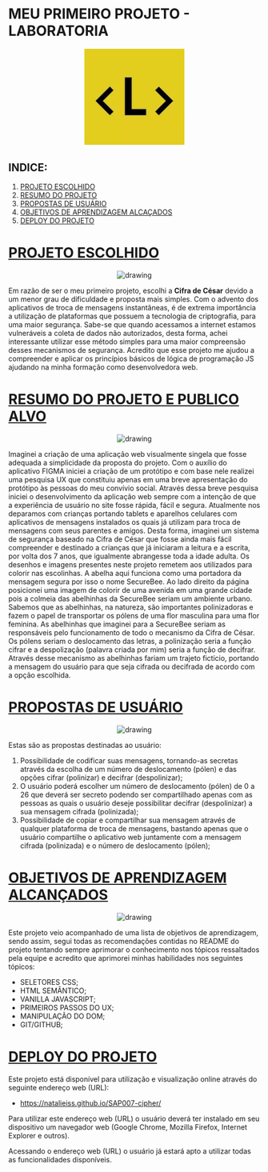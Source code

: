 # **MEU PRIMEIRO PROJETO - LABORATORIA**

<p align="center">
<img src="imagensreadme/imagemdalaboratoria.png" alt="Logo da Laboratória" width="200"/>
</p>

## **INDICE:**
1. [PROJETO ESCOLHIDO](#1-projeto-escolhido)
2. [RESUMO DO PROJETO](#2-resumo-do-projeto-e-publico-alvo)
3. [PROPOSTAS DE USUÁRIO](#3-propostas-de-usuario)
4. [OBJETIVOS DE APRENDIZAGEM ALCAÇADOS](#4-objetivos-de-aprendizagem-alcançados)
5. [DEPLOY DO PROJETO](#5-deploy-do-projeto)

# [PROJETO ESCOLHIDO](#1-projeto-escolhido)

<p align="center">
<img src="https://i.pinimg.com/550x/10/b3/d2/10b3d21a4714660514dd327361c13459.jpg" alt="drawing" width="200"/>
</p>

Em razão de ser o meu primeiro projeto, escolhi a **Cifra de César** devido a um menor grau de dificuldade e proposta mais simples.
Com o advento dos aplicativos de troca de mensagens instantâneas, é de extrema importância a utilização de plataformas que possuem a tecnologia de criptografia, para uma maior segurança.
Sabe-se que quando acessamos a internet estamos vulneráveis a coleta de dados não autorizados, desta forma, achei interessante utilizar esse método simples para uma maior compreensão desses mecanismos de segurança. Acredito que esse projeto me ajudou a compreender e aplicar os princípios básicos de lógica de programação JS ajudando na minha formação como desenvolvedora web.


# [RESUMO DO PROJETO E PUBLICO ALVO](#2-resumo-do-projeto-e-publico-alvo)

<p align="center">
<img src="https://user-images.githubusercontent.com/40282757/152251253-6992c6d8-4f9b-46c1-9f21-3f7ccef0f7b8.png" alt="drawing" width="320"/>
</p>

Imaginei a criação de uma aplicação web visualmente singela que fosse adequada a simplicidade da proposta do projeto.
Com o auxílio do aplicativo FIGMA iniciei a criação de um protótipo e com base nele realizei uma pesquisa UX que constituiu apenas em uma breve apresentação do protótipo às pessoas do meu convívio social. 
Através dessa breve pesquisa iniciei o desenvolvimento da aplicação web sempre com a intenção de que a experiência de usuário no site fosse rápida, fácil e segura.
Atualmente nos deparamos com crianças portando tablets e aparelhos celulares com aplicativos de mensagens instalados os quais já utilizam para troca de mensagens com seus parentes e amigos. Desta forma, imaginei um sistema de segurança baseado na Cifra de César que fosse ainda mais fácil compreender e destinado a crianças que já iniciaram a leitura e a escrita, por volta dos 7 anos, que igualmente abrangesse toda a idade adulta.
Os desenhos e imagens presentes neste projeto remetem aos utilizados para colorir nas escolinhas. A abelha aqui funciona como uma portadora da mensagem segura por isso o nome SecureBee.
Ao lado direito da página posicionei uma imagem de colorir de uma avenida em uma grande cidade pois a colmeia das abelhinhas da SecureBee seriam um ambiente urbano. 
Sabemos que as abelhinhas, na natureza, são importantes polinizadoras e fazem o papel de transportar os pólens de uma flor masculina para uma flor feminina. As abelhinhas que imaginei para a SecureBee seriam as responsáveis pelo funcionamento de todo o mecanismo da Cifra de César. Os pólens seriam o deslocamento das letras, a polinização seria a função cifrar e a despolização (palavra criada por mim) seria a função de decifrar.
Através desse mecanismo as abelhinhas fariam um trajeto fictício, portando a mensagem do usuário para que seja cifrada ou decifrada de acordo com a opção escolhida.

# [PROPOSTAS DE USUÁRIO](#3-propostas-de-usuario)

<p align="center">
<img src="https://bmwebstatic.bizmerlin.com/images/earmark_goals_to_your_team_members.png" alt="drawing" width="300"/>
</p>

Estas são as propostas destinadas ao usuário:

1. Possibilidade de codificar suas mensagens, tornando-as secretas através da escolha de um número de deslocamento (pólen) e das opções cifrar (polinizar) e decifrar (despolinizar);
2. O usuário poderá escolher um número de deslocamento (pólen) de 0 a 26 que deverá ser secreto podendo ser compartilhado apenas com as pessoas as quais o usuário deseje possibilitar decifrar (despolinizar) a sua mensagem cifrada (polinizada);
3. Possibilidade de copiar e compartilhar sua mensagem através de qualquer plataforma de troca de mensagens, bastando apenas que o usuário compartilhe o aplicativo web juntamente com a mensagem cifrada (polinizada) e o número de deslocamento (pólen);

# [OBJETIVOS DE APRENDIZAGEM ALCANÇADOS](#4-objetivos-de-aprendizagem-alcançados)

<p align="center">
<img src="https://www.sebrae.com.br/Sebrae/Portal%20Sebrae/UFs/AP/Imagens/xSaiba,P20como,P20estabelecer,P20metas,P20para,P20chegar,P20ao,P20sucesso.png.pagespeed.ic.TWEqcAavRs.png" alt="drawing" width="300"/>
</p>

Este projeto veio acompanhado de uma lista de objetivos de aprendizagem, sendo assim, segui todas as recomendações contidas no README do projeto tentando sempre aprimorar o conhecimento nos tópicos ressaltados pela equipe e acredito que aprimorei minhas habilidades nos seguintes tópicos: 
- SELETORES CSS;
- HTML SEMÂNTICO;
- VANILLA JAVASCRIPT;
- PRIMEIROS PASSOS DO UX;
- MANIPULAÇÃO DO DOM;
- GIT/GITHUB;

# [DEPLOY DO PROJETO](#5-deploy-do-projeto)

Este projeto está disponível para utilização e visualização online através do seguinte endereço web (URL):

- https://natalieiss.github.io/SAP007-cipher/

Para utilizar este endereço web (URL) o usuário deverá ter instalado em seu dispositivo um navegador web (Google Chrome, Mozilla Firefox, Internet Explorer e outros).

Acessando o endereço web (URL) o usuário já estará apto a utilizar todas as funcionalidades disponíveis.
